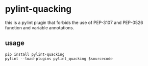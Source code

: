 # pylint-quacking

this is a pylint plugin that forbids the use of PEP-3107 and PEP-0526 function and variable annotations.

## usage

```
pip install pylint-quacking
pylint --load-plugins pylint_quacking $sourcecode
```